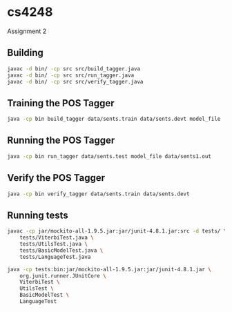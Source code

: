 # cs4248
Assignment 2

## Building
```sh
javac -d bin/ -cp src src/build_tagger.java
javac -d bin/ -cp src src/run_tagger.java
javac -d bin/ -cp src src/verify_tagger.java
```

## Training the POS Tagger
```sh
java -cp bin build_tagger data/sents.train data/sents.devt model_file
```

## Running the POS Tagger
```sh
java -cp bin run_tagger data/sents.test model_file data/sents1.out
```

## Verify the POS Tagger
```sh
java -cp bin verify_tagger data/sents.train data/sents.devt
```

## Running tests
```sh
javac -cp jar/mockito-all-1.9.5.jar:jar/junit-4.8.1.jar:src -d tests/ \
    tests/ViterbiTest.java \
    tests/UtilsTest.java \
    tests/BasicModelTest.java \
    tests/LanguageTest.java

java -cp tests:bin:jar/mockito-all-1.9.5.jar:jar/junit-4.8.1.jar \
    org.junit.runner.JUnitCore \
    ViterbiTest \
    UtilsTest \
    BasicModelTest \
    LanguageTest
```
